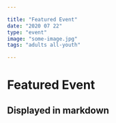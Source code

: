 ```yaml
---

title: "Featured Event"
date: "2020 07 22"
type: "event"
image: "some-image.jpg"
tags: "adults all-youth"

---
```


# Featured Event
## Displayed in markdown
